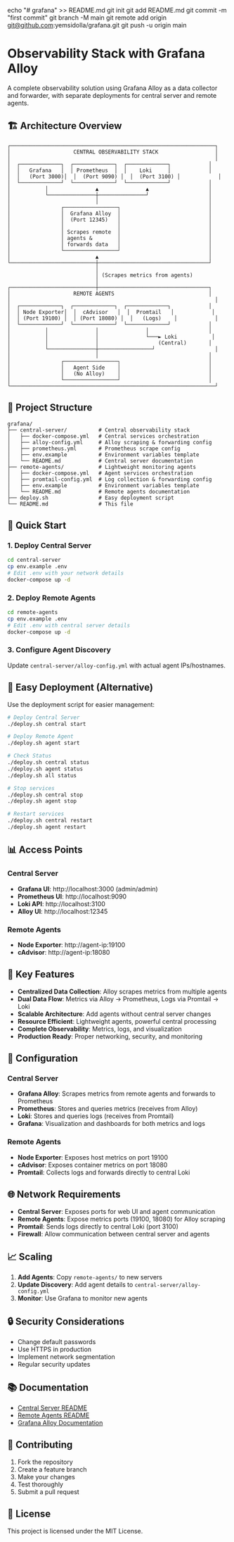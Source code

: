 echo "# grafana" >> README.md
git init
git add README.md
git commit -m "first commit"
git branch -M main
git remote add origin git@github.com:yemsidolla/grafana.git
git push -u origin main

# Observability Stack with Grafana Alloy

A complete observability solution using Grafana Alloy as a data collector and forwarder, with separate deployments for central server and remote agents.

## 🏗️ Architecture Overview

```
┌─────────────────────────────────────────────────────────────────┐
│                    CENTRAL OBSERVABILITY STACK                  │
│                                                                 │
│  ┌─────────────┐  ┌─────────────┐  ┌─────────────┐            │
│  │   Grafana   │  │ Prometheus  │  │    Loki     │            │
│  │   (Port 3000)│  │  (Port 9090) │  │  (Port 3100) │            │
│  └─────────────┘  └─────────────┘  └─────────────┘            │
│           │               ▲               ▲                   │
│           └───────────────┼───────────────┘                   │
│                           │                                   │
│                ┌─────────────────┐                            │
│                │  Grafana Alloy  │                            │
│                │  (Port 12345)   │                            │
│                │                 │                            │
│                │ Scrapes remote  │                            │
│                │ agents &        │                            │
│                │ forwards data   │                            │
│                └─────────────────┘                            │
│                           ▲                                   │
└───────────────────────────┼───────────────────────────────────┘
                            │
                            │ (Scrapes metrics from agents)
                            │
┌───────────────────────────┼───────────────────────────────────┐
│                    REMOTE AGENTS                              │
│                                                                 │
│  ┌─────────────┐  ┌─────────────┐  ┌─────────────┐            │
│  │ Node Exporter│  │  cAdvisor   │  │  Promtail   │            │
│  │ (Port 19100) │  │ (Port 18080) │  │   (Logs)    │            │
│  └─────────────┘  └─────────────┘  └─────────────┘            │
│           │               │               │                   │
│           │               │               └───► Loki           │
│           │               │                   (Central)       │
│           └───────────────┼─────────────────┘                   │
│                           │                                   │
│                ┌─────────────────┐                            │
│                │   Agent Side    │                            │
│                │   (No Alloy)    │                            │
│                └─────────────────┘                            │
└─────────────────────────────────────────────────────────────────┘
```

## 📁 Project Structure

```
grafana/
├── central-server/          # Central observability stack
│   ├── docker-compose.yml   # Central services orchestration
│   ├── alloy-config.yml     # Alloy scraping & forwarding config
│   ├── prometheus.yml       # Prometheus scrape config
│   ├── env.example          # Environment variables template
│   └── README.md            # Central server documentation
├── remote-agents/           # Lightweight monitoring agents
│   ├── docker-compose.yml   # Agent services orchestration
│   ├── promtail-config.yml  # Log collection & forwarding config
│   ├── env.example          # Environment variables template
│   └── README.md            # Remote agents documentation
├── deploy.sh                # Easy deployment script
└── README.md                # This file
```

## 🚀 Quick Start

### 1. Deploy Central Server

```bash
cd central-server
cp env.example .env
# Edit .env with your network details
docker-compose up -d
```

### 2. Deploy Remote Agents

```bash
cd remote-agents
cp env.example .env
# Edit .env with central server details
docker-compose up -d
```

### 3. Configure Agent Discovery

Update `central-server/alloy-config.yml` with actual agent IPs/hostnames.

## 🚀 Easy Deployment (Alternative)

Use the deployment script for easier management:

```bash
# Deploy Central Server
./deploy.sh central start

# Deploy Remote Agent
./deploy.sh agent start

# Check Status
./deploy.sh central status
./deploy.sh agent status
./deploy.sh all status

# Stop services
./deploy.sh central stop
./deploy.sh agent stop

# Restart services
./deploy.sh central restart
./deploy.sh agent restart
```

## 📊 Access Points

### Central Server
- **Grafana UI**: http://localhost:3000 (admin/admin)
- **Prometheus UI**: http://localhost:9090
- **Loki API**: http://localhost:3100
- **Alloy UI**: http://localhost:12345

### Remote Agents
- **Node Exporter**: http://agent-ip:19100
- **cAdvisor**: http://agent-ip:18080

## 🎯 Key Features

- **Centralized Data Collection**: Alloy scrapes metrics from multiple agents
- **Dual Data Flow**: Metrics via Alloy → Prometheus, Logs via Promtail → Loki
- **Scalable Architecture**: Add agents without central server changes
- **Resource Efficient**: Lightweight agents, powerful central processing
- **Complete Observability**: Metrics, logs, and visualization
- **Production Ready**: Proper networking, security, and monitoring

## 🔧 Configuration

### Central Server
- **Grafana Alloy**: Scrapes metrics from remote agents and forwards to Prometheus
- **Prometheus**: Stores and queries metrics (receives from Alloy)
- **Loki**: Stores and queries logs (receives from Promtail)
- **Grafana**: Visualization and dashboards for both metrics and logs

### Remote Agents
- **Node Exporter**: Exposes host metrics on port 19100
- **cAdvisor**: Exposes container metrics on port 18080
- **Promtail**: Collects logs and forwards directly to central Loki

## 🌐 Network Requirements

- **Central Server**: Exposes ports for web UI and agent communication
- **Remote Agents**: Expose metrics ports (19100, 18080) for Alloy scraping
- **Promtail**: Sends logs directly to central Loki (port 3100)
- **Firewall**: Allow communication between central server and agents

## 📈 Scaling

1. **Add Agents**: Copy `remote-agents/` to new servers
2. **Update Discovery**: Add agent details to `central-server/alloy-config.yml`
3. **Monitor**: Use Grafana to monitor new agents

## 🔒 Security Considerations

- Change default passwords
- Use HTTPS in production
- Implement network segmentation
- Regular security updates

## 📚 Documentation

- [Central Server README](central-server/README.md)
- [Remote Agents README](remote-agents/README.md)
- [Grafana Alloy Documentation](https://grafana.com/docs/alloy/latest/)

## 🤝 Contributing

1. Fork the repository
2. Create a feature branch
3. Make your changes
4. Test thoroughly
5. Submit a pull request

## 📄 License

This project is licensed under the MIT License.
